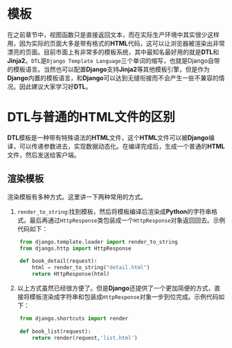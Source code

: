 # 模板

在之前章节中，视图函数只是直接返回文本，而在实际生产环境中其实很少这样用，因为实际的页面大多是带有格式的**HTML**代码，这可以让浏览器被渲染出非常漂亮的页面。目前市面上有非常多的模板系统，其中最知名最好用的就是**DTL**和**Jinja2**。`DTL`是`Django Template Language`三个单词的缩写，也就是Django自带的模板语言。当然也可以配置**Django**支持**Jinja2**等其他模板引擎，但是作为**Django**内置的模板语言，和**Django**可以达到无缝衔接而不会产生一些不兼容的情况。因此建议大家学习好**DTL**。


# DTL与普通的HTML文件的区别

**DTL**模板是一种带有特殊语法的**HTML**文件，这个**HTML**文件可以被**Django**编译，可以传递参数进去，实现数据动态化。在编译完成后，生成一个普通的**HTML**文件，然后发送给客户端。

## 渲染模板

渲染模板有多种方式。这里讲一下两种常用的方式。

1. `render_to_string`:找到模板，然后将模板编译后渲染成**Python**的字符串格式。最后再通过`HttpResponse`类包装成一个`HttpResponse`对象返回回去。示例代码如下：
```Python
    from django.template.loader import render_to_string
    from django.http import HttpResponse
    
    def book_detail(request):
        html = render_to_string("detail.html")
        return HttpResponse(html)
```

2. 以上方式虽然已经很方便了。但是**Django**还提供了一个更加简便的方式，直接将模板渲染成字符串和包装成`HttpResponse`对象一步到位完成。示例代码如下：
```Python
    from django.shortcuts import render
    
    def book_list(request):
        return render(request,'list.html')
```